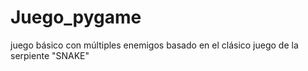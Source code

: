 # Juego_pygame
juego básico con múltiples enemigos basado en el clásico juego de la serpiente "SNAKE"
